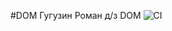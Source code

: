 #DOM
Гугузин Роман д/з DOM
![CI](https://github.com/guromen/DOM/actions/workflows/web.yml/badge.svg)